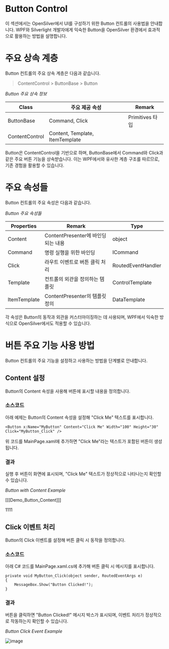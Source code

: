 # Button Control  
이 섹션에서는 OpenSilver에서 UI를 구성하기 위한 Button 컨트롤의 사용법을 안내합니다. WPF와 Silverlight 개발자에게 익숙한 Button을 OpenSilver 환경에서 효과적으로 활용하는 방법을 설명합니다.

# 주요 상속 계층  
Button 컨트롤의 주요 상속 계층은 다음과 같습니다.  

> ContentControl > ButtonBase > Button  

_Button 주요 상속 정보_  

| Class           | 주요 제공 속성         | Remark               |  
|-----------------|-----------------------|----------------------|  
| ButtonBase      | Command, Click        | Primitives 타입      |  
| ContentControl  | Content, Template, ItemTemplate |                |  

Button은 ContentControl을 기반으로 하며, ButtonBase에서 Command와 Click과 같은 주요 버튼 기능을 상속받습니다. 이는 WPF에서와 유사한 계층 구조를 따르므로, 기존 경험을 활용할 수 있습니다.

# 주요 속성들  
Button 컨트롤의 주요 속성은 다음과 같습니다.  

_Button 주요 속성들_  

| Properties   | Remark                          | Type            |  
|--------------|---------------------------------|-----------------|  
| Content      | ContentPresenter에 바인딩되는 내용 | object          |  
| Command      | 명령 실행을 위한 바인딩          | ICommand        |  
| Click        | 라우트 이벤트로 버튼 클릭 처리   | RoutedEventHandler |  
| Template     | 컨트롤의 외관을 정의하는 템플릿  | ControlTemplate  |  
| ItemTemplate | ContentPresenter의 템플릿 정의   | DataTemplate     |  

각 속성은 Button의 동작과 외관을 커스터마이징하는 데 사용되며, WPF에서 익숙한 방식으로 OpenSilver에서도 적용할 수 있습니다.

# 버튼 주요 기능 사용 방법  
Button 컨트롤의 주요 기능을 설정하고 사용하는 방법을 단계별로 안내합니다.  

## Content 설정  
Button의 Content 속성을 사용해 버튼에 표시할 내용을 정의합니다.  

### 소스코드  
아래 예제는 Button의 Content 속성을 설정해 "Click Me" 텍스트를 표시합니다.  

```xaml
<Button x:Name="MyButton" Content="Click Me" Width="100" Height="30" Click="MyButton_Click" />
```

위 코드를 MainPage.xaml에 추가하면 "Click Me"라는 텍스트가 포함된 버튼이 생성됩니다.  

### 결과  
실행 후 버튼이 화면에 표시되며, "Click Me" 텍스트가 정상적으로 나타나는지 확인할 수 있습니다.  

_Button with Content Example_  

[[[Demo_Button_Content]]]

1111

## Click 이벤트 처리  
Button의 Click 이벤트를 설정해 버튼 클릭 시 동작을 정의합니다.  

### 소스코드  
아래 C# 코드를 MainPage.xaml.cs에 추가해 버튼 클릭 시 메시지를 표시합니다.  

```
private void MyButton_Click(object sender, RoutedEventArgs e)  
{  
    MessageBox.Show("Button Clicked!");  
}  
```

### 결과  
버튼을 클릭하면 "Button Clicked!" 메시지 박스가 표시되며, 이벤트 처리가 정상적으로 작동하는지 확인할 수 있습니다.  

_Button Click Event Example_  

![image](https://raw.githubusercontent.com/UserwareDocumentation/userware-docs/main/images/button_click_example.png)  